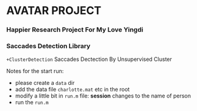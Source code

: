 # AVATAR PROJECT
### Happier Research Project For My Love Yingdi 

### Saccades Detection Library 


`+ClusterDetection` Saccades Dectection By Unsupervised Cluster

Notes for the start run:

-	please create a `data` dir 
-	add the data file `charlotte.mat` etc in the root
-	modify a little bit in `run.m` file: **session** changes to the name of person
-	run the `run.m` 




